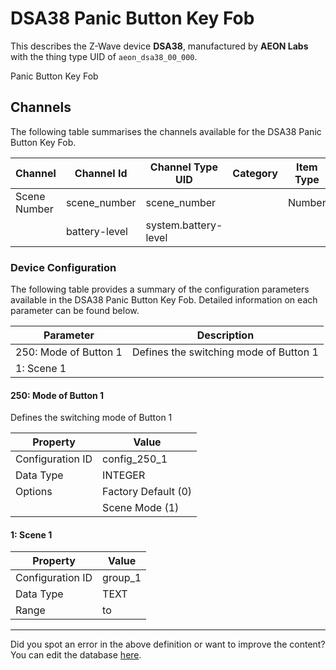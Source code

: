 
# DSA38 Panic Button Key Fob

This describes the Z-Wave device **DSA38**, manufactured by **AEON Labs** with the thing type UID of ```aeon_dsa38_00_000```. 

Panic Button Key Fob

## Channels
The following table summarises the channels available for the DSA38 Panic Button Key Fob.

| Channel | Channel Id | Channel Type UID | Category | Item Type |
|---------|------------|------------------|----------|-----------|
| Scene Number | scene_number | scene_number |  | Number |
|  | battery-level | system.battery-level |  |  |




### Device Configuration
The following table provides a summary of the configuration parameters available in the DSA38 Panic Button Key Fob.
Detailed information on each parameter can be found below.

| Parameter   | Description |
|-------------|-------------|
| 250: Mode of Button 1 | Defines the switching mode of Button 1 |
| 1: Scene 1 |  |




#### 250: Mode of Button 1

Defines the switching mode of Button 1


| Property         | Value    |
|------------------|----------|
| Configuration ID | config_250_1 |
| Data Type        | INTEGER || Default Value | 0 |
| Options | Factory Default (0) |
|  | Scene Mode (1) |






#### 1: Scene 1




| Property         | Value    |
|------------------|----------|
| Configuration ID | group_1 |
| Data Type        | TEXT |
| Range |  to  |






---

Did you spot an error in the above definition or want to improve the content?
You can edit the database [here](http://www.cd-jackson.com/index.php/zwave/zwave-device-database/zwave-device-list/devicesummary/88).

